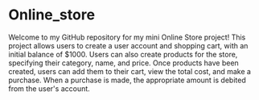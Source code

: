 # Online_store
Welcome to my GitHub repository for my mini Online Store project! 
This project allows users to create a user account and shopping cart, 
with an initial balance of $1000. Users can also create products for 
the store, specifying their category, name, and price.
Once products have been created, users can add them to their cart,
view the total cost, and make a purchase. When a purchase is made, 
the appropriate amount is debited from the user's account.
